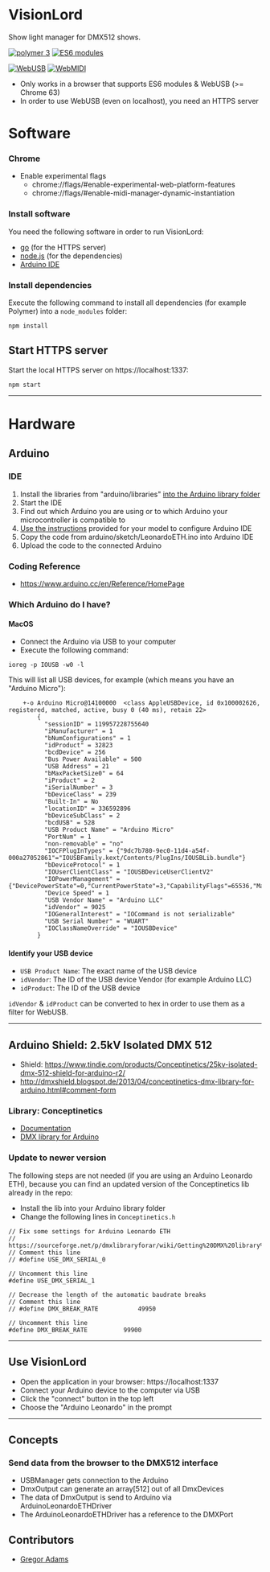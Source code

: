 # VisionLord

Show light manager for DMX512 shows.

[![polymer 3](https://img.shields.io/badge/polymer-3.0_preview-f50057.svg?style=flat)](https://www.polymer-project.org/blog/2017-08-22-npm-modules)
[![ES6 modules](https://img.shields.io/badge/ES6-modules-44aa44.svg?style=flat)](https://www.polymer-project.org/blog/2017-08-22-npm-modules)

[![WebUSB](https://img.shields.io/badge/API-WebUSB-1e88e5.svg?style=flat)](https://wicg.github.io/webusb/)
[![WebMIDI](https://img.shields.io/badge/API-WebMIDI-1e88e5.svg?style=flat)](https://webaudio.github.io/web-midi-api/)


* Only works in a browser that supports ES6 modules & WebUSB (>= Chrome 63)
* In order to use WebUSB (even on localhost), you need an HTTPS server

# Software

### Chrome
* Enable experimental flags
  * chrome://flags/#enable-experimental-web-platform-features
  * chrome://flags/#enable-midi-manager-dynamic-instantiation

### Install software

You need the following software in order to run VisionLord:

* [go](https://golang.org/doc/install) (for the HTTPS server)
* [node.js](https://nodejs.org/en/download/package-manager/) (for the dependencies)
* [Arduino IDE](https://www.arduino.cc/en/Main/Software)

### Install dependencies

Execute the following command to install all dependencies (for example Polymer) into a `node_modules` folder:

```
npm install
```

## Start HTTPS server

Start the local HTTPS server on https://localhost:1337:

```
npm start
```

---

# Hardware

## Arduino

### IDE

1. Install the libraries from "arduino/libraries" [into the Arduino library folder](https://www.arduino.cc/en/Guide/Libraries#toc5)
2. Start the IDE
3. Find out which Arduino you are using or to which Arduino your microcontroller is compatible to
4. [Use the instructions](https://www.arduino.cc/en/Guide/HomePage) provided for your model to configure Arduino IDE
5. Copy the code from arduino/sketch/LeonardoETH.ino into Arduino IDE
6. Upload the code to the connected Arduino

### Coding Reference

* https://www.arduino.cc/en/Reference/HomePage

### Which Arduino do I have?

#### MacOS

* Connect the Arduino via USB to your computer
* Execute the following command:

```
ioreg -p IOUSB -w0 -l
```

This will list all USB devices, for example (which means you have an "Arduino Micro"):

```
    +-o Arduino Micro@14100000  <class AppleUSBDevice, id 0x100002626, registered, matched, active, busy 0 (40 ms), retain 22>
        {
          "sessionID" = 119957228755640
          "iManufacturer" = 1
          "bNumConfigurations" = 1
          "idProduct" = 32823
          "bcdDevice" = 256
          "Bus Power Available" = 500
          "USB Address" = 21
          "bMaxPacketSize0" = 64
          "iProduct" = 2
          "iSerialNumber" = 3
          "bDeviceClass" = 239
          "Built-In" = No
          "locationID" = 336592896
          "bDeviceSubClass" = 2
          "bcdUSB" = 528
          "USB Product Name" = "Arduino Micro"
          "PortNum" = 1
          "non-removable" = "no"
          "IOCFPlugInTypes" = {"9dc7b780-9ec0-11d4-a54f-000a27052861"="IOUSBFamily.kext/Contents/PlugIns/IOUSBLib.bundle"}
          "bDeviceProtocol" = 1
          "IOUserClientClass" = "IOUSBDeviceUserClientV2"
          "IOPowerManagement" = {"DevicePowerState"=0,"CurrentPowerState"=3,"CapabilityFlags"=65536,"MaxPowerState"=4,"DriverPowerState"=3}
          "Device Speed" = 1
          "USB Vendor Name" = "Arduino LLC"
          "idVendor" = 9025
          "IOGeneralInterest" = "IOCommand is not serializable"
          "USB Serial Number" = "WUART"
          "IOClassNameOverride" = "IOUSBDevice"
        }
```

#### Identify your USB device

* `USB Product Name`: The exact name of the USB device
* `idVendor`: The ID of the USB device Vendor (for example Arduino LLC)
* `idProduct`: The ID of the USB device

`idVendor` & `idProduct` can be converted to hex in order to use them as a filter for WebUSB.

---

## Arduino Shield: 2.5kV Isolated DMX 512

* Shield: https://www.tindie.com/products/Conceptinetics/25kv-isolated-dmx-512-shield-for-arduino-r2/
* http://dmxshield.blogspot.de/2013/04/conceptinetics-dmx-library-for-arduino.html#comment-form

### Library: Conceptinetics

* [Documentation](https://sourceforge.net/p/dmxlibraryforar/wiki/)
* [DMX library for Arduino](https://sourceforge.net/projects/dmxlibraryforar/)

### Update to newer version

The following steps are not needed (if you are using an Arduino Leonardo ETH), because you can find an updated version of the Conceptinetics lib already in the repo:

* Install the lib into your Arduino library folder
* Change the following lines in `Conceptinetics.h`
```
// Fix some settings for Arduino Leonardo ETH  
// https://sourceforge.net/p/dmxlibraryforar/wiki/Getting%20DMX%20library%20to%20work%20on%20Arduino%20Leonardo/
// Comment this line
// #define USE_DMX_SERIAL_0

// Uncomment this line
#define USE_DMX_SERIAL_1

// Decrease the length of the automatic baudrate breaks  
// Comment this line
// #define DMX_BREAK_RATE 	 	    49950

// Uncomment this line
#define DMX_BREAK_RATE 	 	    99900
```



---


## Use VisionLord

* Open the application in your browser: https://localhost:1337
* Connect your Arduino device to the computer via USB
* Click the "connect" button in the top left
* Choose the "Arduino Leonardo" in the prompt


---


## Concepts

### Send data from the browser to the DMX512 interface

* USBManager gets connection to the Arduino
* DmxOutput can generate an array[512] out of all DmxDevices
* The data of DmxOutput is send to Arduino via ArduinoLeonardoETHDriver
* The ArduinoLeonardoETHDriver has a reference to the DMXPort



## Contributors

* [Gregor Adams](https://github.com/pixelass)

